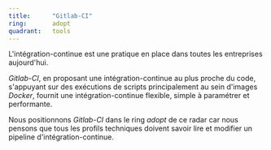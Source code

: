 ```yaml
---
title:      "Gitlab-CI"
ring:       adopt 
quadrant:   tools
---
```


L'intégration-continue est une pratique en place dans toutes les entreprises aujourd'hui.

*Gitlab-CI*, en proposant une intégration-continue au plus proche du code, s'appuyant sur des exécutions de scripts principalement au sein d'images *Docker*, fournit une intégration-continue flexible, simple à paramétrer et performante.

Nous positionnons *Gitlab-CI* dans le ring *adopt* de ce radar car nous pensons que tous les profils techniques doivent savoir lire et modifier un pipeline d'intégration-continue.